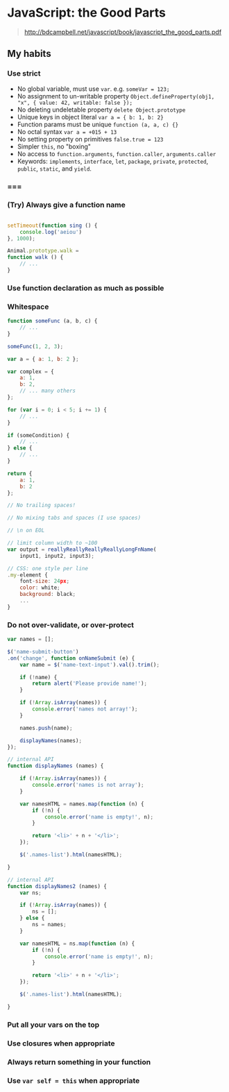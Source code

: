 # JavaScript: the Good Parts

> http://bdcampbell.net/javascript/book/javascript_the_good_parts.pdf

## My habits

### Use strict

- No global variable, must use `var`. e.g. `someVar = 123;`
- No assignment to un-writable property `Object.defineProperty(obj1, "x", { value: 42, writable: false });`
- No deleting undeletable property `delete Object.prototype`
- Unique keys in object literal `var a = { b: 1, b: 2}`
- Function params must be unique `function (a, a, c) {}`
- No octal syntax `var a = +015 + 13`
- No setting property on primitives `false.true = 123`
- Simpler `this`, no "boxing"
- No access to `function.arguments`, `function.caller`, `arguments.caller`
- Keywords:  `implements`, `interface`, `let`, `package`, `private`, `protected`, `public`, `static`, and `yield`.

### ===

### (Try) Always give a function name

```js

setTimeout(function sing () {
    console.log('aeiou')
}, 1000);

Animal.prototype.walk =
function walk () {
    // ...
}


```

### Use function declaration as much as possible

### Whitespace

```javascript
function someFunc (a, b, c) {
    // ...
}

someFunc(1, 2, 3);

var a = { a: 1, b: 2 };

var complex = {
    a: 1,
    b: 2,
    // ... many others
};

for (var i = 0; i < 5; i += 1) {
    // ...
}

if (someCondition) {
    // ...
} else {
    // ...
}

return {
    a: 1,
    b: 2
};

// No trailing spaces!

// No mixing tabs and spaces (I use spaces)

// \n on EOL

// limit column width to ~100
var output = reallyReallyReallyReallyLongFnName(
    input1, input2, input3);

// CSS: one style per line
.my-element {
    font-size: 24px;
    color: white;
    background: black;
    ...
}

```

### Do not over-validate, or over-protect

```js
var names = [];

$('name-submit-button')
.on('change', function onNameSubmit (e) {
    var name = $('name-text-input').val().trim();

    if (!name) {
        return alert('Please provide name!');
    }

    if (!Array.isArray(names)) {
        console.error('names not array!');
    }

    names.push(name);

    displayNames(names);
});

// internal API
function displayNames (names) {

    if (!Array.isArray(names)) {
        console.error('names is not array');
    }

    var namesHTML = names.map(function (n) {
        if (!n) {
            console.error('name is empty!', n);
        }

        return '<li>' + n + '</li>';
    });

    $('.names-list').html(namesHTML);

}

// internal API
function displayNames2 (names) {
    var ns;

    if (!Array.isArray(names)) {
        ns = [];
    } else {
        ns = names;
    }

    var namesHTML = ns.map(function (n) {
        if (!n) {
            console.error('name is empty!', n);
        }

        return '<li>' + n + '</li>';
    });

    $('.names-list').html(namesHTML);

}
```

### Put all your vars on the top


### Use closures when appropriate


### Always return something in your function


### Use `var self = this` when appropriate

